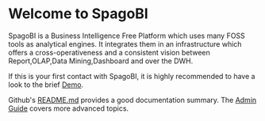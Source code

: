 # Welcome to SpagoBI

SpagoBI is a Business Intelligence Free Platform which uses many FOSS tools as analytical engines. It integrates them in an infrastructure which offers a cross-operativeness and a consistent vision between Report,OLAP,Data Mining,Dashboard and over the DWH.

If this is your first contact with SpagoBI, it is highly recommended to have a look to the brief [Demo](http://demo.spagobi.org/Demo/index.html#).

Github's [README.md](https://github.com/EngineeringSPA/SpagoBI-Fiware) provides a good documentation summary.
The [Admin Guide](admin/README.md) covers more advanced topics.
